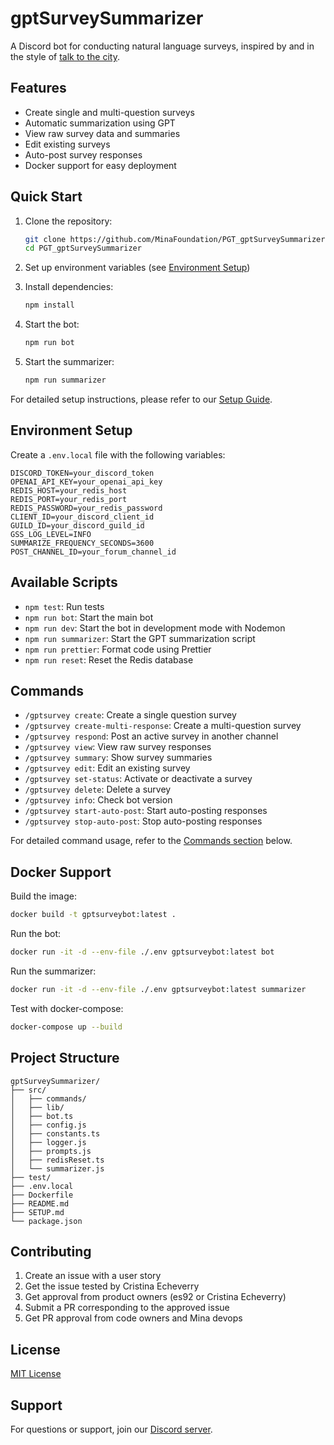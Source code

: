 # gptSurveySummarizer

A Discord bot for conducting natural language surveys, inspired by and in the style of [talk to the city](https://github.com/AIObjectives/talk-to-the-city-reports).

## Features

- Create single and multi-question surveys
- Automatic summarization using GPT
- View raw survey data and summaries
- Edit existing surveys
- Auto-post survey responses
- Docker support for easy deployment

## Quick Start

1. Clone the repository:
   ```bash
   git clone https://github.com/MinaFoundation/PGT_gptSurveySummarizer.git
   cd PGT_gptSurveySummarizer
   ```

2. Set up environment variables (see [Environment Setup](#environment-setup))

3. Install dependencies:
   ```bash
   npm install
   ```

4. Start the bot:
   ```bash
   npm run bot
   ```

5. Start the summarizer:
   ```bash
   npm run summarizer
   ```

For detailed setup instructions, please refer to our [Setup Guide](SETUP.md).

## Environment Setup

Create a `.env.local` file with the following variables:

```shell
DISCORD_TOKEN=your_discord_token
OPENAI_API_KEY=your_openai_api_key
REDIS_HOST=your_redis_host
REDIS_PORT=your_redis_port
REDIS_PASSWORD=your_redis_password
CLIENT_ID=your_discord_client_id
GUILD_ID=your_discord_guild_id
GSS_LOG_LEVEL=INFO
SUMMARIZE_FREQUENCY_SECONDS=3600
POST_CHANNEL_ID=your_forum_channel_id
```

## Available Scripts

- `npm test`: Run tests
- `npm run bot`: Start the main bot
- `npm run dev`: Start the bot in development mode with Nodemon
- `npm run summarizer`: Start the GPT summarization script
- `npm run prettier`: Format code using Prettier
- `npm run reset`: Reset the Redis database

## Commands

- `/gptsurvey create`: Create a single question survey
- `/gptsurvey create-multi-response`: Create a multi-question survey
- `/gptsurvey respond`: Post an active survey in another channel
- `/gptsurvey view`: View raw survey responses
- `/gptsurvey summary`: Show survey summaries
- `/gptsurvey edit`: Edit an existing survey
- `/gptsurvey set-status`: Activate or deactivate a survey
- `/gptsurvey delete`: Delete a survey
- `/gptsurvey info`: Check bot version
- `/gptsurvey start-auto-post`: Start auto-posting responses
- `/gptsurvey stop-auto-post`: Stop auto-posting responses

For detailed command usage, refer to the [Commands section](#commands) below.

## Docker Support

Build the image:
```bash
docker build -t gptsurveybot:latest .
```

Run the bot:
```bash
docker run -it -d --env-file ./.env gptsurveybot:latest bot
```

Run the summarizer:
```bash
docker run -it -d --env-file ./.env gptsurveybot:latest summarizer
```

Test with docker-compose:
```bash
docker-compose up --build
```

## Project Structure

```
gptSurveySummarizer/
├── src/
│   ├── commands/
│   ├── lib/
│   ├── bot.ts
│   ├── config.js
│   ├── constants.ts
│   ├── logger.js
│   ├── prompts.js
│   ├── redisReset.ts
│   └── summarizer.js
├── test/
├── .env.local
├── Dockerfile
├── README.md
├── SETUP.md
└── package.json
```

## Contributing

1. Create an issue with a user story
2. Get the issue tested by Cristina Echeverry
3. Get approval from product owners (es92 or Cristina Echeverry)
4. Submit a PR corresponding to the approved issue
5. Get PR approval from code owners and Mina devops

## License

[MIT License](LICENSE)

## Support

For questions or support, join our [Discord server](https://discord.gg/2cmxYYMyHN).